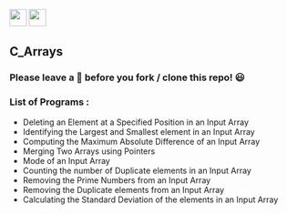 <img src="https://img.shields.io/badge/C-blue?style=for-the-badge&logo=C&logoColor=white" height="30">   <img src="https://img.shields.io/github/repo-size/DeepthiTabithaBennet/C_Arrays?color=blue&style=for-the-badge" height="30">
## C_Arrays

### Please leave a 🌟 before you fork / clone this repo! 😃

### List of Programs :
* Deleting an Element at a Specified Position in an Input Array
* Identifying the Largest and Smallest element in an Input Array
* Computing the Maximum Absolute Difference of an Input Array
* Merging Two Arrays using Pointers
* Mode of an Input Array
* Counting the number of Duplicate elements in an Input Array
* Removing the Prime Numbers from an Input Array
* Removing the Duplicate elements from an Input Array
* Calculating the Standard Deviation of the elements in an Input Array
